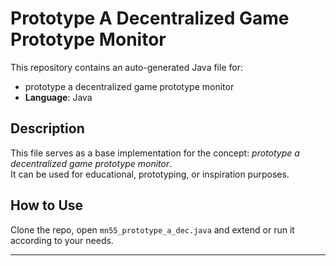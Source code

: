 # Prototype A Decentralized Game Prototype Monitor

This repository contains an auto-generated Java file for:

- prototype a decentralized game prototype monitor
- **Language**: Java

## Description

This file serves as a base implementation for the concept: *prototype a decentralized game prototype monitor*.  
It can be used for educational, prototyping, or inspiration purposes.

## How to Use

Clone the repo, open `mn55_prototype_a_dec.java` and extend or run it according to your needs.

---


